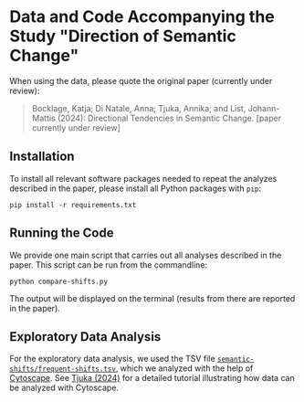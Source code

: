 # Data and Code Accompanying the Study "Direction of Semantic Change"

When using the data, please quote the original paper (currently under review):

> Bocklage, Katja; Di Natale, Anna; Tjuka, Annika; and List, Johann-Mattis (2024): Directional Tendencies in Semantic Change. [paper currently under review]

## Installation
To install all relevant software packages needed to repeat the analyzes described in the paper, please install all Python packages with `pip`:

```shell
pip install -r requirements.txt
```

## Running the Code

We provide one main script that carries out all analyses described in the paper. This script can be run from the commandline:

```shell
python compare-shifts.py
```

The output will be displayed on the terminal (results from there are reported in the paper).

## Exploratory Data Analysis

For the exploratory data analysis, we used the TSV file [`semantic-shifts/frequent-shifts.tsv`](semantic-shifts/frequent-shifts.tsv), which we analyzed with the help of [Cytoscape](https://cytoscape.org). See [Tjuka (2024)](https://doi.org/10.15475/calcip.2024.1.2) for a detailed tutorial illustrating how data can be analyzed with Cytoscape.
